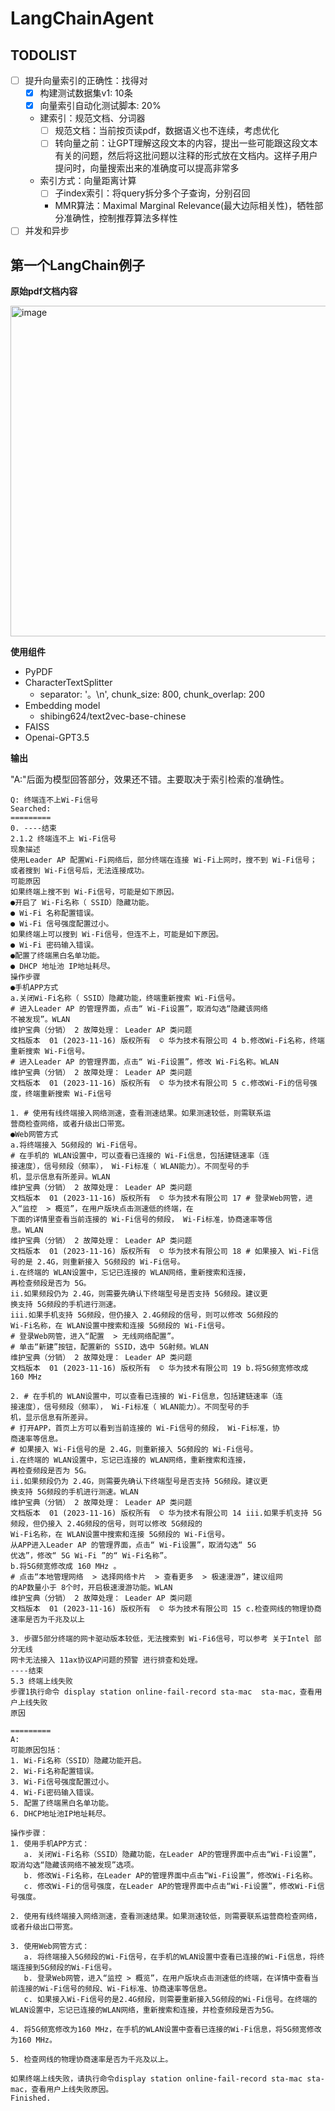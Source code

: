 # LangChainAgent

## TODOLIST
- [ ] 提升向量索引的正确性：找得对
  - [x] 构建测试数据集v1: 10条 
  - [x] 向量索引自动化测试脚本: 20%
  - 建索引：规范文档、分词器
    - [ ] 规范文档：当前按页读pdf，数据语义也不连续，考虑优化
    - [ ] 转向量之前：让GPT理解这段文本的内容，提出一些可能跟这段文本有关的问题，然后将这批问题以注释的形式放在文档内。这样子用户提问时，向量搜索出来的准确度可以提高非常多
  - 索引方式：向量距离计算
    - [ ] 子index索引：将query拆分多个子查询，分别召回 
    - MMR算法：Maximal Marginal Relevance(最大边际相关性)，牺牲部分准确性，控制推荐算法多样性
- [ ] 并发和异步

## 第一个LangChain例子

**原始pdf文档内容**

<img width="529" alt="image" src="https://github.com/l-i-p-f/LangChainAgent/assets/18002343/b35d031e-d27a-40f1-a920-03719791752f">

**使用组件**
- PyPDF
- CharacterTextSplitter
  - separator: '。\n', chunk_size: 800, chunk_overlap: 200
- Embedding model
  - shibing624/text2vec-base-chinese
- FAISS
- Openai-GPT3.5

**输出**

"A:"后面为模型回答部分，效果还不错。主要取决于索引检索的准确性。

```
Q: 终端连不上Wi-Fi信号
Searched:
=========
0. ----结束
2.1.2 终端连不上 Wi-Fi信号
现象描述
使用Leader AP 配置Wi-Fi网络后，部分终端在连接 Wi-Fi上网时，搜不到 Wi-Fi信号；
或者搜到 Wi-Fi信号后，无法连接成功。
可能原因
如果终端上搜不到 Wi-Fi信号，可能是如下原因。
●开启了 Wi-Fi名称（ SSID）隐藏功能。
● Wi-Fi 名称配置错误。
● Wi-Fi 信号强度配置过小。
如果终端上可以搜到 Wi-Fi信号，但连不上，可能是如下原因。
● Wi-Fi 密码输入错误。
●配置了终端黑白名单功能。
● DHCP 地址池 IP地址耗尽。
操作步骤
●手机APP方式
a.关闭Wi-Fi名称（ SSID）隐藏功能，终端重新搜索 Wi-Fi信号。
# 进入Leader AP 的管理界面，点击“ Wi-Fi设置”，取消勾选“隐藏该网络
不被发现”。WLAN
维护宝典（分销） 2 故障处理： Leader AP 类问题
文档版本  01 (2023-11-16) 版权所有  © 华为技术有限公司 4 b.修改Wi-Fi名称，终端重新搜索 Wi-Fi信号。
# 进入Leader AP 的管理界面，点击“ Wi-Fi设置”，修改 Wi-Fi名称。WLAN
维护宝典（分销） 2 故障处理： Leader AP 类问题
文档版本  01 (2023-11-16) 版权所有  © 华为技术有限公司 5 c.修改Wi-Fi的信号强度，终端重新搜索 Wi-Fi信号

1. # 使用有线终端接入网络测速，查看测速结果。如果测速较低，则需联系运
营商检查网络，或者升级出口带宽。
●Web网管方式
a.将终端接入 5G频段的 Wi-Fi信号。
# 在手机的 WLAN设置中，可以查看已连接的 Wi-Fi信息，包括建链速率（连
接速度），信号频段（频率）， Wi-Fi标准（ WLAN能力）。不同型号的手
机，显示信息有所差异。WLAN
维护宝典（分销） 2 故障处理： Leader AP 类问题
文档版本  01 (2023-11-16) 版权所有  © 华为技术有限公司 17 # 登录Web网管，进入“监控  > 概览”，在用户版块点击测速低的终端，在
下面的详情里查看当前连接的 Wi-Fi信号的频段， Wi-Fi标准，协商速率等信
息。WLAN
维护宝典（分销） 2 故障处理： Leader AP 类问题
文档版本  01 (2023-11-16) 版权所有  © 华为技术有限公司 18 # 如果接入 Wi-Fi信号的是 2.4G，则重新接入 5G频段的 Wi-Fi信号。
i.在终端的 WLAN设置中，忘记已连接的 WLAN网络，重新搜索和连接，
再检查频段是否为 5G。
ii.如果频段仍为 2.4G，则需要先确认下终端型号是否支持 5G频段。建议更
换支持 5G频段的手机进行测速。
iii.如果手机支持 5G频段，但仍接入 2.4G频段的信号，则可以修改 5G频段的
Wi-Fi名称，在 WLAN设置中搜索和连接 5G频段的 Wi-Fi信号。
# 登录Web网管，进入“配置  > 无线网络配置”。
# 单击“新建”按钮，配置新的 SSID，选中 5G射频。WLAN
维护宝典（分销） 2 故障处理： Leader AP 类问题
文档版本  01 (2023-11-16) 版权所有  © 华为技术有限公司 19 b.将5G频宽修改成 160 MHz

2. # 在手机的 WLAN设置中，可以查看已连接的 Wi-Fi信息，包括建链速率（连
接速度），信号频段（频率）， Wi-Fi标准（ WLAN能力）。不同型号的手
机，显示信息有所差异。
# 打开APP，首页上方可以看到当前连接的 Wi-Fi信号的频段， Wi-Fi标准，协
商速率等信息。
# 如果接入 Wi-Fi信号的是 2.4G，则重新接入 5G频段的 Wi-Fi信号。
i.在终端的 WLAN设置中，忘记已连接的 WLAN网络，重新搜索和连接，
再检查频段是否为 5G。
ii.如果频段仍为 2.4G，则需要先确认下终端型号是否支持 5G频段。建议更
换支持 5G频段的手机进行测速。WLAN
维护宝典（分销） 2 故障处理： Leader AP 类问题
文档版本  01 (2023-11-16) 版权所有  © 华为技术有限公司 14 iii.如果手机支持 5G频段，但仍接入 2.4G频段的信号，则可以修改 5G频段的
Wi-Fi名称，在 WLAN设置中搜索和连接 5G频段的 Wi-Fi信号。
从APP进入Leader AP 的管理界面，点击“ Wi-Fi设置”，取消勾选“ 5G
优选”，修改“ 5G Wi-Fi ”的“ Wi-Fi名称”。
b.将5G频宽修改成 160 MHz 。
# 点击“本地管理网络  > 选择网络卡片  > 查看更多  > 极速漫游”，建议组网
的AP数量小于 8个时，开启极速漫游功能。WLAN
维护宝典（分销） 2 故障处理： Leader AP 类问题
文档版本  01 (2023-11-16) 版权所有  © 华为技术有限公司 15 c.检查网线的物理协商速率是否为千兆及以上

3. 步骤5部分终端的网卡驱动版本较低，无法搜索到 Wi-Fi6信号，可以参考 关于Intel 部分无线
网卡无法接入 11ax协议AP问题的预警 进行排查和处理。
----结束
5.3 终端上线失败
步骤1执行命令 display station online-fail-record sta-mac  sta-mac，查看用户上线失败
原因

=========
A:
可能原因包括：
1. Wi-Fi名称（SSID）隐藏功能开启。
2. Wi-Fi名称配置错误。
3. Wi-Fi信号强度配置过小。
4. Wi-Fi密码输入错误。
5. 配置了终端黑白名单功能。
6. DHCP地址池IP地址耗尽。

操作步骤：
1. 使用手机APP方式：
   a. 关闭Wi-Fi名称（SSID）隐藏功能，在Leader AP的管理界面中点击“Wi-Fi设置”，取消勾选“隐藏该网络不被发现”选项。
   b. 修改Wi-Fi名称，在Leader AP的管理界面中点击“Wi-Fi设置”，修改Wi-Fi名称。
   c. 修改Wi-Fi的信号强度，在Leader AP的管理界面中点击“Wi-Fi设置”，修改Wi-Fi信号强度。

2. 使用有线终端接入网络测速，查看测速结果。如果测速较低，则需要联系运营商检查网络，或者升级出口带宽。

3. 使用Web网管方式：
   a. 将终端接入5G频段的Wi-Fi信号，在手机的WLAN设置中查看已连接的Wi-Fi信息，将终端连接到5G频段的Wi-Fi信号。
   b. 登录Web网管，进入“监控 > 概览”，在用户版块点击测速低的终端，在详情中查看当前连接的Wi-Fi信号的频段、Wi-Fi标准、协商速率等信息。
   c. 如果接入Wi-Fi信号的是2.4G频段，则需要重新接入5G频段的Wi-Fi信号。在终端的WLAN设置中，忘记已连接的WLAN网络，重新搜索和连接，并检查频段是否为5G。

4. 将5G频宽修改为160 MHz，在手机的WLAN设置中查看已连接的Wi-Fi信息，将5G频宽修改为160 MHz。

5. 检查网线的物理协商速率是否为千兆及以上。

如果终端上线失败，请执行命令display station online-fail-record sta-mac sta-mac，查看用户上线失败原因。
Finished.
```
